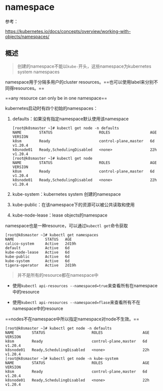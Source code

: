 # namespace

参考：

https://kubernetes.io/docs/concepts/overview/working-with-objects/namespaces/

## 概述

> 创建的namespace不能以`kube-`开头，这些namespace为kubernetes system namespaces

namespace用于分隔多用户的cluster resources。==也可以使用label来分别不同得resources。==

==any resource can only be in one namespace== 

kubernetes启动时有四个初始的namespaces：

1. defaults：如果没有指定namespace默认使用该namespace

   ```
   [root@k8smaster ~]# kubectl get node -n defaults
   NAME        STATUS                     ROLES                  AGE   VERSION
   k8sm        Ready                      control-plane,master   6d    v1.20.4
   k8snode01   Ready,SchedulingDisabled   <none>                 22h   v1.20.4
   [root@k8smaster ~]# kubectl get node
   NAME        STATUS                     ROLES                  AGE   VERSION
   k8sm        Ready                      control-plane,master   6d    v1.20.4
   k8snode01   Ready,SchedulingDisabled   <none>                 22h   v1.20.4
   ```

2. kube-system：kubernetes system 创建的namespace

3. kube-public：在该namespace下的资源可以被公共读取和使用

4. kube-node-lease：lease objects的namespace

namespace也是一种resource，可以通过`kubectl get`命令获取

```
[root@k8smaster ~]# kubectl get namespaces
NAME              STATUS   AGE
calico-system     Active   2d19h
default           Active   6d
kube-node-lease   Active   6d
kube-public       Active   6d
kube-system       Active   6d
tigera-operator   Active   2d19h
```

> 并不是所有的resource都在namespace中

- 使用`kubectl api-resources --namespaced=true`来查看所有在namespace中的resource

- 使用`kubectl api-resources --namespaced=flase`来查看所有不在namespace中的resource

==nodes不在namespace中所以指定namespace对node不生效。==

```
[root@k8smaster ~]# kubectl get node -n defaults
NAME        STATUS                     ROLES                  AGE   VERSION
k8sm        Ready                      control-plane,master   6d    v1.20.4
k8snode01   Ready,SchedulingDisabled   <none>                 22h   v1.20.4
[root@k8smaster ~]# kubectl get node -n kube-system
NAME        STATUS                     ROLES                  AGE   VERSION
k8sm        Ready                      control-plane,master   6d    v1.20.4
k8snode01   Ready,SchedulingDisabled   <none>                 22h   v1.20.4
```





